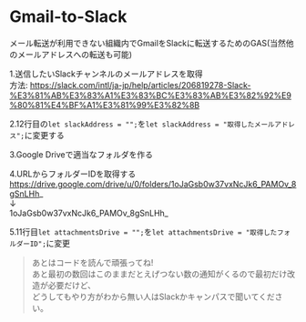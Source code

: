 # Gmail-to-Slack
メール転送が利用できない組織内でGmailをSlackに転送するためのGAS(当然他のメールアドレスへの転送も可能)
  
1.送信したいSlackチャンネルのメールアドレスを取得  
方法: https://slack.com/intl/ja-jp/help/articles/206819278-Slack-%E3%81%AB%E3%83%A1%E3%83%BC%E3%83%AB%E3%82%92%E9%80%81%E4%BF%A1%E3%81%99%E3%82%8B
  
2.12行目の`let slackAddress = "";`を`let slackAddress = "取得したメールアドレス";`に変更する  
  
3.Google Driveで適当なフォルダを作る  
  
4.URLからフォルダーIDを取得する  
https://drive.google.com/drive/u/0/folders/1oJaGsb0w37vxNcJk6_PAMOv_8gSnLHh_  
↓  
1oJaGsb0w37vxNcJk6_PAMOv_8gSnLHh_  
  
5.11行目`let attachmentsDrive = "";`を`let attachmentsDrive = "取得したフォルダーID";`に変更  
  
> あとはコードを読んで頑張ってね!  
> あと最初の数回はこのままだとえげつない数の通知がくるので最初だけ改造が必要だけど、  
> どうしてもやり方がわから無い人はSlackかキャンパスで聞いてください。
